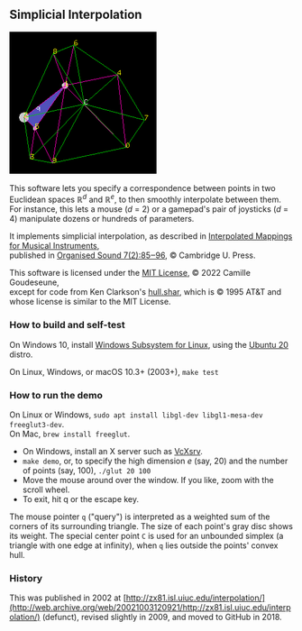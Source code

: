 ## Simplicial Interpolation

![screenshot](./screenshot.png)

This software lets you specify a correspondence between points
in two Euclidean spaces ℝ<sup>*d*</sup> and ℝ<sup>*e*</sup>,
to then smoothly interpolate between them.  For instance,
this lets a mouse (*d* = 2) or a gamepad's pair of joysticks (*d* = 4)
manipulate dozens or hundreds of parameters.

It implements simplicial interpolation, as described in
[Interpolated Mappings for Musical Instruments](http://camille-g.com/os02.pdf),  
published in [Organised Sound 7(2):85‒96](http://doi.org/10.1017/S1355771802002029), © Cambridge U. Press.

This software is licensed under the [MIT License](https://mit-license.org/), © 2022 Camille Goudeseune,  
except for code from Ken Clarkson's [hull.shar](http://www.netlib.org/voronoi/), which is © 1995 AT&T
and whose license is similar to the MIT License.

### How to build and self-test

On Windows 10, install [Windows Subsystem for Linux](https://docs.microsoft.com/en-us/windows/wsl/install-win10), using the [Ubuntu 20](https://www.microsoft.com/store/apps/9n6svws3rx71) distro.

On Linux, Windows, or macOS 10.3+ (2003+), `make test`

### How to run the demo

On Linux or Windows, `sudo apt install libgl-dev libgl1-mesa-dev freeglut3-dev`.  
On Mac, `brew install freeglut`.

- On Windows, install an X server such as [VcXsrv](https://sourceforge.net/projects/vcxsrv/).  
- `make demo`, or, to specify the high dimension *e* (say, 20) and the number of points (say, 100), `./glut 20 100`  
- Move the mouse around over the window.  If you like, zoom with the scroll wheel.  
- To exit, hit q or the escape key.  

The mouse pointer `q` ("query") is interpreted as a weighted sum
of the corners of its surrounding triangle.
The size of each point's gray disc shows its weight.
The special center point `C` is used for an unbounded simplex
(a triangle with one edge at infinity),
when `q` lies outside the points' convex hull.

### History

This was published in 2002 at [http://zx81.isl.uiuc.edu/interpolation/](http://web.archive.org/web/20021003120921/http://zx81.isl.uiuc.edu/interpolation/) (defunct), revised slightly in 2009, and moved to GitHub in 2018.
